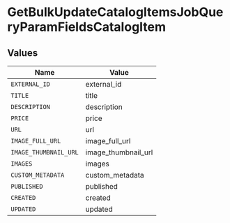 # GetBulkUpdateCatalogItemsJobQueryParamFieldsCatalogItem


## Values

| Name                  | Value                 |
| --------------------- | --------------------- |
| `EXTERNAL_ID`         | external_id           |
| `TITLE`               | title                 |
| `DESCRIPTION`         | description           |
| `PRICE`               | price                 |
| `URL`                 | url                   |
| `IMAGE_FULL_URL`      | image_full_url        |
| `IMAGE_THUMBNAIL_URL` | image_thumbnail_url   |
| `IMAGES`              | images                |
| `CUSTOM_METADATA`     | custom_metadata       |
| `PUBLISHED`           | published             |
| `CREATED`             | created               |
| `UPDATED`             | updated               |